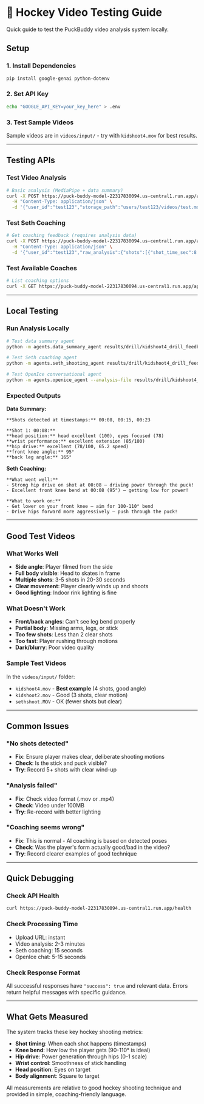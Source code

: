 # 🏒 Hockey Video Testing Guide

Quick guide to test the PuckBuddy video analysis system locally.

## Setup

### 1. Install Dependencies
```bash
pip install google-genai python-dotenv
```

### 2. Set API Key
```bash
echo "GOOGLE_API_KEY=your_key_here" > .env
```

### 3. Test Sample Videos
Sample videos are in `videos/input/` - try with `kidshoot4.mov` for best results.

---

## Testing APIs

### Test Video Analysis
```bash
# Basic analysis (MediaPipe + data summary)
curl -X POST https://puck-buddy-model-22317830094.us-central1.run.app/api/analyze-video \
  -H "Content-Type: application/json" \
  -d '{"user_id":"test123","storage_path":"users/test123/videos/test.mov"}'
```

### Test Seth Coaching
```bash
# Get coaching feedback (requires analysis data)
curl -X POST https://puck-buddy-model-22317830094.us-central1.run.app/api/coach/seth \
  -H "Content-Type: application/json" \
  -d '{"user_id":"test123","raw_analysis":{"shots":[{"shot_time_sec":8.2,"knee_bend_min_deg":95}]}}'
```

### Test Available Coaches
```bash
# List coaching options
curl -X GET https://puck-buddy-model-22317830094.us-central1.run.app/api/coaches
```

---

## Local Testing

### Run Analysis Locally
```bash
# Test data summary agent
python -m agents.data_summary_agent results/drill/kidshoot4_drill_feedback.json

# Test Seth coaching agent  
python -m agents.seth_shooting_agent results/drill/kidshoot4_drill_feedback.json

# Test OpenIce conversational agent
python -m agents.openice_agent --analysis-file results/drill/kidshoot4_drill_feedback.json --question "How can I improve my shot?"
```

### Expected Outputs

**Data Summary:**
```
**Shots detected at timestamps:** 00:08, 00:15, 00:23

**Shot 1: 00:08:**
**head position:** head excellent (100), eyes focused (78)
**wrist performance:** excellent extension (85/100)
**hip drive:** excellent (78/100, 65.2 speed)
**front knee angle:** 95°
**back leg angle:** 165°
```

**Seth Coaching:**
```
**What went well:**
- Strong hip drive on shot at 00:08 — driving power through the puck!
- Excellent front knee bend at 00:08 (95°) — getting low for power!

**What to work on:**
- Get lower on your front knee — aim for 100-110° bend
- Drive hips forward more aggressively — push through the puck!
```

---

## Good Test Videos

### What Works Well
- **Side angle**: Player filmed from the side
- **Full body visible**: Head to skates in frame
- **Multiple shots**: 3-5 shots in 20-30 seconds
- **Clear movement**: Player clearly winds up and shoots
- **Good lighting**: Indoor rink lighting is fine

### What Doesn't Work
- **Front/back angles**: Can't see leg bend properly
- **Partial body**: Missing arms, legs, or stick
- **Too few shots**: Less than 2 clear shots
- **Too fast**: Player rushing through motions
- **Dark/blurry**: Poor video quality

### Sample Test Videos
In the `videos/input/` folder:
- `kidshoot4.mov` - **Best example** (4 shots, good angle)
- `kidshoot2.mov` - Good (3 shots, clear motion)
- `sethshoot.MOV` - OK (fewer shots but clear)

---

## Common Issues

### "No shots detected"
- **Fix**: Ensure player makes clear, deliberate shooting motions
- **Check**: Is the stick and puck visible?
- **Try**: Record 5+ shots with clear wind-up

### "Analysis failed"
- **Fix**: Check video format (.mov or .mp4)
- **Check**: Video under 100MB
- **Try**: Re-record with better lighting

### "Coaching seems wrong"
- **Fix**: This is normal - AI coaching is based on detected poses
- **Check**: Was the player's form actually good/bad in the video?
- **Try**: Record clearer examples of good technique

---

## Quick Debugging

### Check API Health
```bash
curl https://puck-buddy-model-22317830094.us-central1.run.app/health
```

### Check Processing Time
- Upload URL: instant
- Video analysis: 2-3 minutes
- Seth coaching: 15 seconds
- OpenIce chat: 5-15 seconds

### Check Response Format
All successful responses have `"success": true` and relevant data. Errors return helpful messages with specific guidance.

---

## What Gets Measured

The system tracks these key hockey shooting metrics:

- **Shot timing**: When each shot happens (timestamps)
- **Knee bend**: How low the player gets (90-110° is ideal)
- **Hip drive**: Power generation through hips (0-1 scale)
- **Wrist control**: Smoothness of stick handling
- **Head position**: Eyes on target
- **Body alignment**: Square to target

All measurements are relative to good hockey shooting technique and provided in simple, coaching-friendly language.